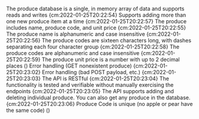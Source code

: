 
The produce database is a single, in memory array of data and supports reads and writes  {cm:2022-01-25T20:22:54}
Supports adding more than one new produce item at a time  {cm:2022-01-25T20:22:57}
The produce includes name, produce code, and unit price  {cm:2022-01-25T20:22:55}
The produce name is alphanumeric and case insensitive  {cm:2022-01-25T20:22:56}
The produce codes are sixteen characters long, with dashes separating each four character group  {cm:2022-01-25T20:22:58}
The produce codes are alphanumeric and case insensitive  {cm:2022-01-25T20:22:59}
The produce unit price is a number with up to 2 decimal places () 
Error handling (GET nonexistent produce)  {cm:2022-01-25T20:23:02}
Error handling (bad POST payload, etc.)  {cm:2022-01-25T20:23:03}
The API is RESTful  {cm:2022-01-25T20:23:04}
The functionality is tested and verifiable without manually exercising the endpoints  {cm:2022-01-25T20:23:05}
The API supports adding and deleting individual produce. You can also get any produce in the database.   {cm:2022-01-25T20:23:06}
Produce Code is unique (no apple or pear have the same code) ()